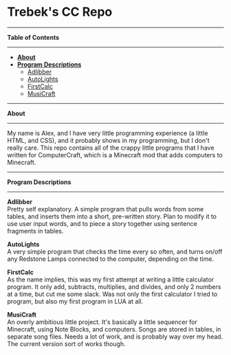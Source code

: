 Trebek's CC Repo
=============

***
<span id="TOC">**Table of Contents**</span>
***
* [**About**](#about) <br/>
* [**Program Descriptions**](#descrip) <br/>
  * [Adlibber](#adlibber) <br/>
  * [AutoLights](#autolights) <br/>
  * [FirstCalc](#firstcalc) <br/>
  * [MusiCraft](#musicraft)

***
<span id="about">**About**</span>
***
My name is Alex, and I have very little programming experience (a little HTML, and CSS), and it probably shows in my programming, but I don't really care. This repo contains all of the crappy little programs that I have written for ComputerCraft, which is a Minecraft mod that adds computers to Minecraft.

***
<span id="descrip">**Program Descriptions** </span>
***
<span id="adlibber">**Adlibber**</span> <br />
Pretty self explanatory. A simple program that pulls words from some tables, and inserts them into a short, pre-written story. Plan to modify it to use user input words, and to piece a story together using sentence fragments in tables.

<span id="autolights">**AutoLights**</span> <br />
A very simple program that checks the time every so often, and turns on/off any Redstone Lamps connected to the computer, depending on the time.

<span id="firstcalc">**FirstCalc**</span> <br />
As the name implies, this was my first attempt at writing a little calculator program. It only add, subtracts, multiplies, and divides, and only 2 numbers at a time, but cut me some slack. Was not only the first calculator I tried to program, but also my first program in LUA at all.

<span id="musicraft">**MusiCraft**</span> <br />
An overly ambitious little project. It's basically a little sequencer for Minecraft, using Note Blocks, and computers. Songs are stored in tables, in separate song files. Needs a lot of work, and is probably way over my head. The current version sort of works though.
